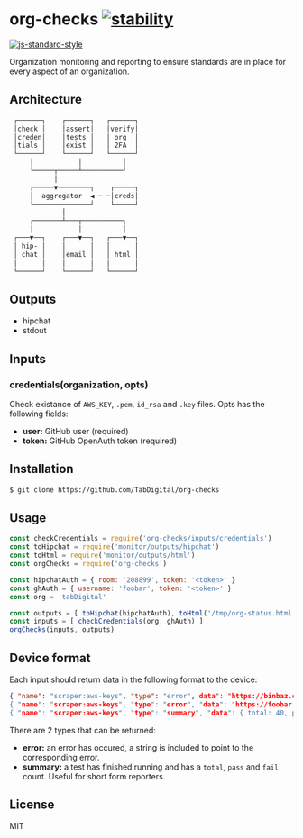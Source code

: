 # org-checks [![stability][0]][1]
[![js-standard-style][10]][11]

Organization monitoring and reporting to ensure standards are in place for
every aspect of an organization.

## Architecture
```txt
 ┌──────┐    ┌──────┐   ┌──────┐
 │check │    │assert│   │verify│
 │creden│    │tests │   │ org  │
 │tials │    │exist │   │ 2FA  │
 └──────┘    └──────┘   └──────┘
     │           │          │
     └─────┬─────┴──────────┘
           │
     ┌─────▼────────┐    ┌─────┐
     │  aggregator  ◀ ─ ─│creds│
     └──────────────┘    └─────┘
             │
     ┌───────┴───┬──────────┐
     │           │          │
 ┌───▼──┐    ┌───▼──┐   ┌───▼──┐
 │ hip- │    │      │   │      │
 │ chat │    │email │   │ html │
 │      │    │      │   │      │
 └──────┘    └──────┘   └──────┘
```

## Outputs
- hipchat
- stdout

## Inputs
### credentials(organization, opts)
Check existance of `AWS_KEY`, `.pem`, `id_rsa` and `.key` files. Opts has the
following fields:
- __user:__ GitHub user (required)
- __token:__ GitHub OpenAuth token (required)

## Installation
```sh
$ git clone https://github.com/TabDigital/org-checks
```

## Usage
```js
const checkCredentials = require('org-checks/inputs/credentials')
const toHipchat = require('monitor/outputs/hipchat')
const toHtml = require('monitor/outputs/html')
const orgChecks = require('org-checks')

const hipchatAuth = { room: '208899', token: '<token>' }
const ghAuth = { username: 'foobar', token: '<token>' }
const org = 'tabDigital'

const outputs = [ toHipchat(hipchatAuth), toHtml('/tmp/org-status.html') ]
const inputs = [ checkCredentials(org, ghAuth) ]
orgChecks(inputs, outputs)
```

## Device format
Each input should return data in the following format to the device:
```json
{ "name": "scraper:aws-keys", "type": "error", data": "https://binbaz.com" }
{ "name": "scraper:aws-keys", "type": "error", "data": "https://foobar.com" }
{ "name": "scraper:aws-keys", "type": "summary", "data": { total: 40, pass: 24, fail: 16 } }
```
There are 2 types that can be returned:
- __error:__ an error has occured, a string is included to point to the
  corresponding error.
- __summary:__ a test has finished running and has a `total`, `pass` and `fail`
  count. Useful for short form reporters.

## License
MIT

[0]: https://img.shields.io/badge/stability-experimental-orange.svg?style=flat-square
[1]: https://nodejs.org/api/documentation.html#documentation_stability_index
[2]: https://img.shields.io/npm/v/org-checks.svg?style=flat-square
[3]: https://npmjs.org/package/org-checks
[4]: https://img.shields.io/travis/TabDigital/org-checks/master.svg?style=flat-square
[5]: https://travis-ci.org/TabDigital/org-checks
[6]: https://img.shields.io/codecov/c/github/TabDigital/org-checks/master.svg?style=flat-square
[7]: https://codecov.io/github/TabDigital/org-checks
[8]: http://img.shields.io/npm/dm/org-checks.svg?style=flat-square
[9]: https://npmjs.org/package/org-checks
[10]: https://img.shields.io/badge/code%20style-standard-brightgreen.svg?style=flat-square
[11]: https://github.com/feross/standard
